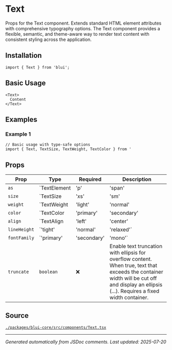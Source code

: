 # Text

Props for the Text component. Extends standard HTML element attributes with comprehensive typography options. The Text component provides a flexible, semantic, and theme-aware way to render text content with consistent styling across the application.

## Installation

```tsx
import { Text } from 'blui';
```

## Basic Usage

```tsx
<Text>
  Content
</Text>
```

## Examples

### Example 1

```tsx
// Basic usage with type-safe options
import { Text, TextSize, TextWeight, TextColor } from '
```

## Props

| Prop | Type | Required | Description |
|------|------|----------|-------------|
| `as` | `TextElement | 'p' | 'span' | 'div' | 'h1' | 'h2' | 'h3' | 'h4' | 'h5' | 'h6'` | ❌ | Props for the Text component. Extends standard HTML element attributes with comprehensive typography options. The Text component provides a flexible, semantic, and theme-aware way to render text content with consistent styling across the application. |
| `size` | `TextSize | 'xs' | 'sm' | 'base' | 'lg' | 'xl' | '2xl' | '3xl' | '4xl'` | ❌ | Font size following the design system's typographic scale. - `xs`: Extra small (12px) - for fine print and captions - `sm`: Small (14px) - for secondary information - `base`: Base size (16px) - for body text (default) - `lg`: Large (18px) - for emphasized body text - `xl`-`4xl`: Extra large sizes (20px-36px) - for headings |
| `weight` | `TextWeight | 'light' | 'normal' | 'medium' | 'semibold' | 'bold'` | ❌ | Font weight for emphasis and hierarchy. - `light`: Light weight (300) - for subtle text - `normal`: Normal weight (400) - for body text (default) - `medium`: Medium weight (500) - for slight emphasis - `semibold`: Semi-bold weight (600) - for sub-headings - `bold`: Bold weight (700) - for headings and strong emphasis |
| `color` | `TextColor | 'primary' | 'secondary' | 'disabled' | 'success' | 'warning' | 'error' | 'info' | 'inherit'` | ❌ | Text color for semantic meaning and visual hierarchy. - `primary`: Highest contrast text for main content - `secondary`: Medium contrast text for secondary content - `disabled`: Low contrast text for disabled states - `success`/`warning`/`error`/`info`: Semantic colors for feedback - `inherit`: Inherits color from parent element |
| `align` | `TextAlign | 'left' | 'center' | 'right' | 'justify'` | ❌ | Text alignment within its container. - `left`: Left-aligned text (default) - `center`: Center-aligned text - `right`: Right-aligned text - `justify`: Justified text with even edges |
| `lineHeight` | `'tight' | 'normal' | 'relaxed'` | ❌ | Line height for text readability and vertical rhythm. - `tight`: Compact line height (1.25) - for headings - `normal`: Standard line height (1.5) - for body text (default) - `relaxed`: Spacious line height (1.75) - for long-form content |
| `fontFamily` | `'primary' | 'secondary' | 'mono'` | ❌ | Font family from the design system's typography scale. - `primary`: Primary font family for body text (default) - `secondary`: Secondary font family for headings - `mono`: Monospace font family for code |
| `truncate` | `boolean` | ❌ | Enable text truncation with ellipsis for overflow content. When true, text that exceeds the container width will be cut off and display an ellipsis (...). Requires a fixed width container. |

## Source

[`./packages/blui-core/src/components/Text.tsx`](../../packages/blui-core/src/components/Text.tsx)

---

*Generated automatically from JSDoc comments. Last updated: 2025-07-20*
